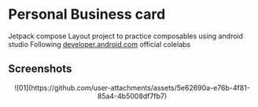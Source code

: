 # Personal Business card

Jetpack compose Layout project to practice composables using android studio
Following [developer.android.com](https://developer.android.com/) official colelabs

## Screenshots


<p align="center">
![01](https://github.com/user-attachments/assets/5e62690a-e76b-4f81-85a4-4b5008df7fb7)
</p>

